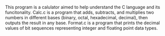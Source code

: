 This program is a calulator aimed to help understand the C language and its funcitonality. Calc.c is a program that adds, subtracts, and multiplies two numbers in different bases (binary, octal, hexadecimal, decimal), then outputs the result in any base. Format.c is a program that prints the decimal values of bit sequences representing integer and floating point data types. 

